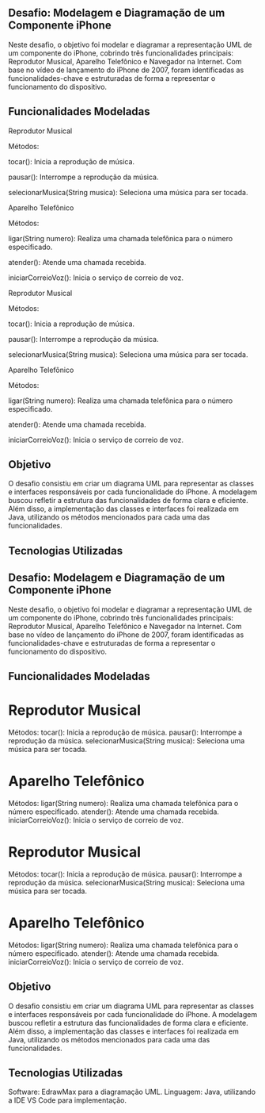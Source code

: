 ## Desafio: Modelagem e Diagramação de um Componente iPhone

Neste desafio, o objetivo foi modelar e diagramar a representação UML de um componente do iPhone, cobrindo três funcionalidades principais: Reprodutor Musical, Aparelho Telefônico e Navegador na Internet. Com base no vídeo de lançamento do iPhone de 2007, foram identificadas as funcionalidades-chave e estruturadas de forma a representar o funcionamento do dispositivo.

## Funcionalidades Modeladas
Reprodutor Musical

Métodos:

tocar(): Inicia a reprodução de música.

pausar(): Interrompe a reprodução da música.

selecionarMusica(String musica): Seleciona uma música para ser tocada.

Aparelho Telefônico

Métodos:

ligar(String numero): Realiza uma chamada telefônica para o número especificado.

atender(): Atende uma chamada recebida.

iniciarCorreioVoz(): Inicia o serviço de correio de voz.

Reprodutor Musical

Métodos:

tocar(): Inicia a reprodução de música.

pausar(): Interrompe a reprodução da música.

selecionarMusica(String musica): Seleciona uma música para ser tocada.

Aparelho Telefônico

Métodos:

ligar(String numero): Realiza uma chamada telefônica para o número especificado.

atender(): Atende uma chamada recebida.

iniciarCorreioVoz(): Inicia o serviço de correio de voz.

## Objetivo

O desafio consistiu em criar um diagrama UML para representar as classes e interfaces responsáveis por cada funcionalidade do iPhone. A modelagem buscou refletir a estrutura das funcionalidades de forma clara e eficiente. Além disso, a implementação das classes e interfaces foi realizada em Java, utilizando os métodos mencionados para cada uma das funcionalidades.

## Tecnologias Utilizadas

## Desafio: Modelagem e Diagramação de um Componente iPhone

Neste desafio, o objetivo foi modelar e diagramar a representação UML de um componente do iPhone, cobrindo três funcionalidades principais: Reprodutor Musical, Aparelho Telefônico e Navegador na Internet. Com base no vídeo de lançamento do iPhone de 2007, foram identificadas as funcionalidades-chave e estruturadas de forma a representar o funcionamento do dispositivo.

## Funcionalidades Modeladas

# Reprodutor Musical

Métodos:
tocar(): Inicia a reprodução de música.
pausar(): Interrompe a reprodução da música.
selecionarMusica(String musica): Seleciona uma música para ser tocada.

# Aparelho Telefônico

Métodos:
ligar(String numero): Realiza uma chamada telefônica para o número especificado.
atender(): Atende uma chamada recebida.
iniciarCorreioVoz(): Inicia o serviço de correio de voz.

# Reprodutor Musical

Métodos:
tocar(): Inicia a reprodução de música.
pausar(): Interrompe a reprodução da música.
selecionarMusica(String musica): Seleciona uma música para ser tocada.

# Aparelho Telefônico

Métodos:
ligar(String numero): Realiza uma chamada telefônica para o número especificado.
atender(): Atende uma chamada recebida.
iniciarCorreioVoz(): Inicia o serviço de correio de voz.

## Objetivo

O desafio consistiu em criar um diagrama UML para representar as classes e interfaces responsáveis por cada funcionalidade do iPhone. A modelagem buscou refletir a estrutura das funcionalidades de forma clara e eficiente. Além disso, a implementação das classes e interfaces foi realizada em Java, utilizando os métodos mencionados para cada uma das funcionalidades.

## Tecnologias Utilizadas

Software: EdrawMax para a diagramação UML.
Linguagem: Java, utilizando a IDE VS Code para implementação.
